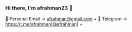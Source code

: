 ### Hi there, I'm afrahman23 👋

                                               

📧 Personal Email → afrahman@gmail.com +
💬 Telegram → https://t.me/afrahman[@afrahman] +
